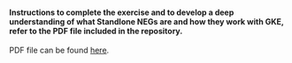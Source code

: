 #### Instructions to complete the exercise and to develop a deep understanding of what Standlone NEGs are and how they work with GKE, refer to the PDF file included in the repository.

PDF file can be found [here](https://github.com/rmishgoog/gke-standalone-negs/blob/main/External%20Ingress%20into%20Google%20Kubernetes%20Engine%20Through%20Standalone%20NEGs.pdf).
